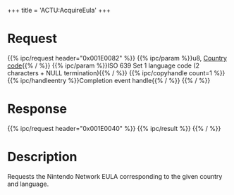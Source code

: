 +++
title = 'ACTU:AcquireEula'
+++

# Request

{{% ipc/request header="0x001E0082" %}}
{{% ipc/param %}}u8, [Country code](Config_Savegame#countryinfo "wikilink"){{% / %}}
{{% ipc/param %}}ISO 639 Set 1 language code (2 characters + NULL termination){{% / %}}
{{% ipc/copyhandle count=1 %}}
{{% ipc/handleentry %}}Completion event handle{{% / %}}
{{% / %}}

# Response

{{% ipc/request header="0x001E0040" %}}
{{% ipc/result %}}
{{% / %}}

# Description

Requests the Nintendo Network EULA corresponding to the given country and language.

